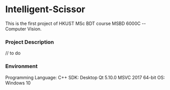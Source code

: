 # Intelligent-Scissor

This is the first project of HKUST MSc BDT course MSBD 6000C -- Computer Vision.

### Project Description

// to do

### Environment

Programming Language: C++
SDK: Desktop Qt 5.10.0  MSVC 2017 64-bit
OS: Windows 10
